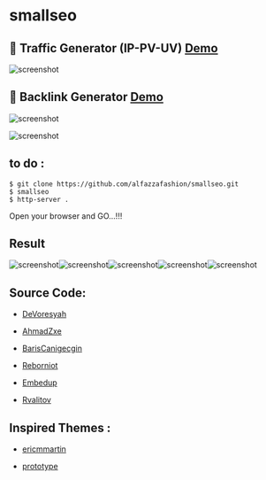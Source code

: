 # smallseo

## 🔗 Traffic Generator (IP-PV-UV) [Demo](https://jinglinxpro.blogspot.com)

![screenshot](ss.png)

## 🔗 Backlink Generator [Demo](https://yt-backlink.blogspot.com)

![screenshot](ss1.png)

![screenshot](ss2.png)

## to do :
~~~
$ git clone https://github.com/alfazzafashion/smallseo.git
$ smallseo
$ http-server . 
~~~
Open your browser and GO...!!!

## Result
![screenshot](screenshot1.png)![screenshot](screenshot2.png)![screenshot](screenshot3.png)![screenshot](screenshot4.png)![screenshot](screenshot5.png)

## Source Code:

* [DeVoresyah](https://github.com/DeVoresyah/jinxprooo/)

* [AhmadZxe](https://github.com/AhmadZxe/Blogger-AutoVisitor.git)

* [BarisCanigecgin](https://github.com/BarisCanigecgin/whois-backlink-otomasyonu.git)

* [Reborniot](https://github.com/reborniot/whois-backlink-generator.git)

* [Embedup](https://github.com/embedup/7540000-youtube-video-backlinks-generator.git)

* [Rvalitov](https://github.com/rvalitov/backlink-checker.git)

## Inspired Themes :

  * [ericmmartin](https://github.com/ericmmartin/simplemodal)
  
  * [prototype](http://www.prototypejs.org/)
